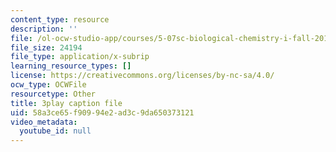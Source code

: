 ```yaml
---
content_type: resource
description: ''
file: /ol-ocw-studio-app/courses/5-07sc-biological-chemistry-i-fall-2013/58a3ce65f90994e2ad3c9da650373121_LCiH8faydGk.srt
file_size: 24194
file_type: application/x-subrip
learning_resource_types: []
license: https://creativecommons.org/licenses/by-nc-sa/4.0/
ocw_type: OCWFile
resourcetype: Other
title: 3play caption file
uid: 58a3ce65-f909-94e2-ad3c-9da650373121
video_metadata:
  youtube_id: null
---
```

